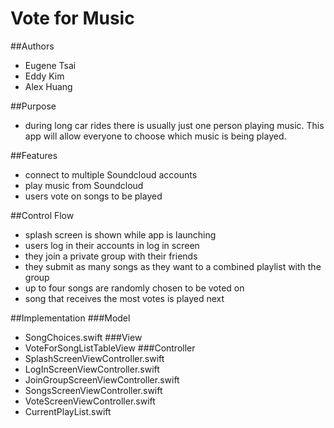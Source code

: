 # Vote for Music

##Authors
  * Eugene Tsai
  * Eddy Kim
  * Alex Huang

##Purpose
  * during long car rides there is usually just one person playing music. This app 
  will allow everyone to choose which music is being played.

##Features
  * connect to multiple Soundcloud accounts
  * play music from Soundcloud
  * users vote on songs to be played 

##Control Flow
  * splash screen is shown while app is launching
  * users log in their accounts in log in screen
  * they join a private group with their friends
  * they submit as many songs as they want to a combined playlist with the group
  * up to four songs are randomly chosen to be voted on 
  * song that receives the most votes is played next
  
##Implementation
###Model
  * SongChoices.swift
###View
  * VoteForSongListTableView
###Controller
  * SplashScreenViewController.swift
  * LogInScreenViewController.swift
  * JoinGroupScreenViewController.swift
  * SongsScreenViewController.swift
  * VoteScreenViewController.swift
  * CurrentPlayList.swift
